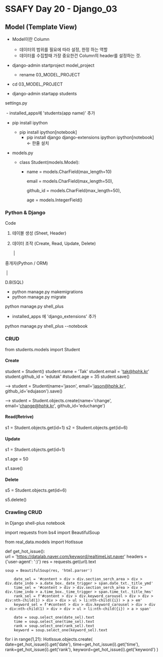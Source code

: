# SSAFY Day 20 - Django_03

## Model (Template View)

- Model이란 Column
  - 데이터의 범위를 필요에 따라 설정, 한정 하는 역할
  - 데이터를 수집할때 가장 중요한건 Column의 header를 설정하는 것.



- django-admin startproject model_project
  - rename 03_MODEL_PROJECT
- cd 03_MODEL_PROJECT

- django-admin startapp students



settings.py

​	-	installed_apps에 'students(app name)' 추가



- pip install ipython
  - pip install ipython[notebook]
    -  pip install django django-extensions ipython ipython[notebook] <- 한줄 설치



- models.py

  - class Student(models.Model):

    - name = models.CharField(max_length=10)

      email = models.CharField(max_length=50),

      github_id = models.CharField(max_length=50),

      age = models.IntegerField()



### Python & Django



Code

1. 테이블 생성 (Sheet, Header)

2. 데이터 조작 (Create, Read, Update, Delete)

   ​	|

중개자(Python / ORM)

​			|

D.B(SQL)



- python manage.py makemigrations
- python manage.py migrate



python manage.py shell_plus



- installed_apps 에 'django_extensions' 추가



python manage.py shell_plus --notebook



### CRUD

from students.models import Student

#### Create

student = Student()
student.name = 'Tak'
student.email = 'tak@hphk.kr'
student.github_id = 'edutak'
#student.age = 35
student.save()

 --> student = Student(name='jason', email='jason@hphk.kr', github_id='edujason').save()

 --> student = Student.objects.create(name='change', email='change@hphk.kr', github_id='educhange')



#### Read(Retrive)

s1 = Student.objects.get(id=1)
s2 = Student.objects.get(id=6)



#### Update

s1 = Student.objects.get(id=1)

s1.age = 50

s1.save()



#### Delete

s5 = Student.objects.get(id=6)

s5.delete()





### Crawling CRUD

in Django shell-plus notebook

import requests
from bs4 import BeautifulSoup

from real_data.models import HotIssue



def get_hot_issue():    
    url = 'https://datalab.naver.com/keyword/realtimeList.naver'
    headers = {'user-agent': ':)'}
    res = requests.get(url).text

    soup = BeautifulSoup(res, 'html.parser')
    
        date_sel = '#content > div > div.section_serch_area > div > div.date_indo > a.date_box._date_trigger > span.date_txt._title_ymd'
        time_sel = '#content > div > div.section_serch_area > div > div.time_indo > a.time_box._time_trigger > span.time_txt._title_hms'
        rank_sel = f'#content > div > div.keyword_carousel > div > div > div:nth-child(1) > div > div > ul > li:nth-child({i}) > a > em'
        keyword_sel = f'#content > div > div.keyword_carousel > div > div > div:nth-child(1) > div > div > ul > li:nth-child({i}) > a > span'
    
        date = soup.select_one(date_sel).text
        time = soup.select_one(time_sel).text
        rank = soup.select_one(rank_sel).text
        keyword = soup.select_one(keyword_sel).text


for i in range(1,21):
    HotIssue.objects.create(
        date=get_hot_issue(i).get('date'),
        time=get_hot_issue(i).get('time'),
        rank=get_hot_issue(i).get('rank'),
        keyword=get_hot_issue(i).get('keyword')
    )        